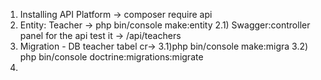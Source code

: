 1) Installing API Platform -> composer require api
2) Entity:  Teacher ->  php bin/console make:entity   2.1) Swagger:controller panel for the  api test it -> /api/teachers
3) Migration - DB teacher tabel cr-> 
3.1)php bin/console make:migra
3.2)   php bin/console doctrine:migrations:migrate
4) 
